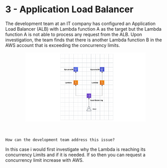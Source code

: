 # 3 - Application Load Balancer

The development team at an IT company has configured an Application Load Balancer (ALB) with Lambda function A as the target but the Lambda function A is not able to process any request from the ALB. Upon investigation, the team finds that there is another Lambda function B in the AWS account that is exceeding the concurrency limits.

<p align="center">
<img src="../assets/diagrams/Picture 3.png?raw=true" style="background-color:white;" width="75%">
</p>

<br>

```
How can the development team address this issue?
```

In this case i would first investigate why the Lambda is reaching its concurrency Limits and if it is needed. If so then you can request a concurrency limit increase with AWS.

